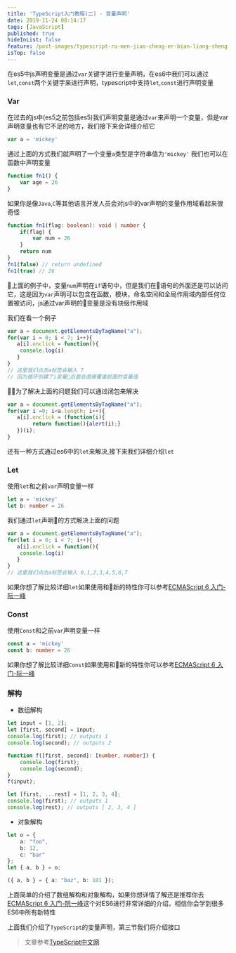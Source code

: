 ```yaml
---
title: 'TypeScript入门教程(二) - 变量声明'
date: 2019-11-24 08:14:17
tags: [JavaScript]
published: true
hideInList: false
feature: /post-images/typescript-ru-men-jiao-cheng-er-bian-liang-sheng-ming.jpeg
isTop: false
---
```

在es5中js声明变量是通过`var`关键字进行变量声明，在es6中我们可以通过`let`,`const`两个关键字来进行声明，typescript中支持`let`,`const`进行声明变量
<!--more-->

### Var

在过去的js中(es5之前包括es5)我们声明变量是通过`var`来声明一个变量，但是var声明变量也有它不足的地方，我们接下来会详细介绍它

```javascript
var a = 'mickey'
```
通过上面的方式我们就声明了一个变量`a`类型是字符串值为`'mickey'`
我们也可以在函数中声明变量

```javascript
function fn1() {
    var age = 26
}
```

如果你是像`Java`,`C`等其他语言开发人员会对js中的var声明的变量作用域看起来很奇怪

```typescript
function fn1(flag: boolean): void | number {
    if(flag) {
        var num = 26
    }
    return num
}
fn1(false) // return undefined
fn1(true) // 26
```
上面的例子中，变量`num`声明在`if`语句中，但是我们在语句的外面还是可以访问它，这是因为`var`声明可以包含在函数，模块，命名空间和全局作用域内部任何位置被访问，js通过var声明的变量是没有块级作用域

我们在看一个例子

```typescript
var a = document.getElementsByTagName("a");
for(var i = 0; i < 7; i++){ 
   a[i].onclick = function(){
    console.log(i)
   }
}
// 这里我们点击a标签会输入 7
// 因为循环创建了i变量后面会直接覆盖前面的变量值
```
为了解决上面的问题我们可以通过闭包来解决

```javascript
var a = document.getElementsByTagName("a");
for(var i =0; i<a.length; i++){ 
   a[i].onclick = (function(i){
        return function(){alert(i);}
   })(i);
}
```
还有一种方式通过es6中的`let`来解决,接下来我们详细介绍`let`
### Let
使用`let`和之前`var`声明变量一样

```typescript
let a = 'mickey'
let b: number = 26
```
我们通过`let`声明的方式解决上面的问题

```typescript
var a = document.getElementsByTagName("a");
for(let i = 0; i < 7; i++){ 
   a[i].onclick = function(){
    console.log(i)
   }
}
// 这里我们点击a标签会输入 0,1,2,3,4,5,6,7
```
如果你想了解比较详细`let`如果使用和新的特性你可以参考[ECMAScript 6 入门-阮一峰](http://es6.ruanyifeng.com/#docs/let)

### Const
使用`Const`和之前`var`声明变量一样

```typescript
const a = 'mickey'
const b: number = 26
```
如果你想了解比较详细`Const`如果使用和新的特性你可以参考[ECMAScript 6 入门-阮一峰](http://es6.ruanyifeng.com/#docs/let)

### 解构

* 数组解构

```typescript
let input = [1, 2];
let [first, second] = input;
console.log(first); // outputs 1
console.log(second); // outputs 2
```

```typescript
function f([first, second]: [number, number]) {
    console.log(first);
    console.log(second);
}
f(input);
```

```typescript
let [first, ...rest] = [1, 2, 3, 4];
console.log(first); // outputs 1
console.log(rest); // outputs [ 2, 3, 4 ]
```

* 对象解构

```typescript
let o = {
    a: "foo",
    b: 12,
    c: "bar"
};
let { a, b } = o;
```

```typescript
({ a, b } = { a: "baz", b: 101 });
```

上面简单的介绍了数组解构和对象解构，如果你想详情了解还是推荐你去[ECMAScript 6 入门-阮一峰](http://es6.ruanyifeng.com/#docs/let)这个对ES6进行非常详细的介绍，相信你会学到很多ES6中所有新特性


上面我们介绍了`TypeScript`的变量声明，第三节我们将介绍接口

> 文章参考[TypeScript中文网](https://www.tslang.cn/docs/handbook/variable-declarations.html)
